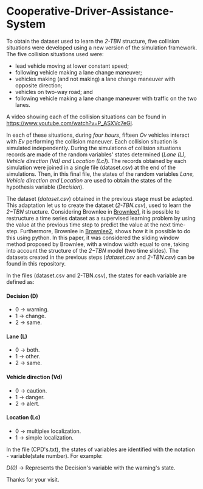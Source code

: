 # Cooperative-Driver-Assistance-System

To obtain the dataset used to learn the *2-TBN* structure, five collision situations were developed using a new version of the simulation framework. The five collision situations used were:

* lead vehicle moving at lower constant speed;
* following vehicle making a lane change maneuver;
* vehicles making (and not making) a lane change maneuver with opposite direction;
* vehicles on two-way road; and
* following vehicle making a lane change maneuver with traffic on the two lanes.

A video showing each of the collision situations can be found in <https://www.youtube.com/watch?v=P_ASXVc7eGI>.

In each of these situations, during _four hours_, fifteen _Ov_ vehicles interact with _Ev_ performing the collision maneuver. Each collision situation is simulated independently. During the simulations of collision situations records are made of the random variables' states determined (_Lane (L), Vehicle direction (Vd) and Location (Lc)_). The records obtained by each simulation were joined in a single file (dataset.csv) at the end of the simulations. Then, in this final file, the states of the random variables _Lane, Vehicle direction and Location_ are used to obtain the states of the hypothesis variable (_Decision_).

The dataset (_dataset.csv_) obtained in the previous stage must be adapted. This adaptation let us to create the dataset (_2-TBN.csv_), used to learn the *2−TBN* structure. Considering Brownlee in [Brownlee1](<https://machinelearningmastery.com/time-series-forecasting-supervised-learning/>), it is possible to restructure a time series dataset as a supervised learning problem by using the value at the previous time step to predict the value at the next time-step. Furthermore, Brownlee in [Brownlee2](<https://machinelearningmastery.com/convert-time-series-supervised-learning-problem-python/>), shows how it is possible to do this using python. In this paper, it was considered the sliding window method proposed by Brownlee, with a window width equal to one, taking into account the structure of the *2−TBN* model (two time slides). The datasets created in the previous steps (_dataset.csv_ and _2-TBN.csv_) can be found in this repository.

In the files (dataset.csv and 2-TBN.csv), the states for each variable are defined as:

#### Decision (D)

* 0 -> warning.
* 1 -> change.
* 2 -> same.

#### Lane (L)

* 0 -> both.
* 1 -> other.
* 2 -> same.

#### Vehicle direction (Vd)

* 0 -> caution.
* 1 -> danger.
* 2 -> alert.

#### Location (Lc)

* 0 -> multiplex localization.
* 1 -> simple localization.

In the file (CPD's.txt), the states of variables are identified with the notation - variable(state number). For example:

_D(0)_ -> Represents the Decision's variable with the warning's state.

Thanks for your visit.  

